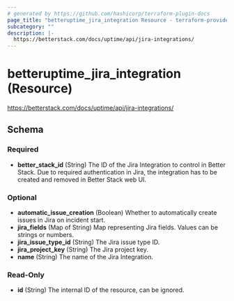 ```yaml
---
# generated by https://github.com/hashicorp/terraform-plugin-docs
page_title: "betteruptime_jira_integration Resource - terraform-provider-better-uptime"
subcategory: ""
description: |-
  https://betterstack.com/docs/uptime/api/jira-integrations/
---
```


# betteruptime_jira_integration (Resource)

https://betterstack.com/docs/uptime/api/jira-integrations/



<!-- schema generated by tfplugindocs -->
## Schema

### Required

- **better_stack_id** (String) The ID of the Jira Integration to control in Better Stack. Due to required authentication in Jira, the integration has to be created and removed in Better Stack web UI.

### Optional

- **automatic_issue_creation** (Boolean) Whether to automatically create issues in Jira on incident start.
- **jira_fields** (Map of String) Map representing Jira fields. Values can be strings or numbers.
- **jira_issue_type_id** (String) The Jira issue type ID.
- **jira_project_key** (String) The Jira project key.
- **name** (String) The name of the Jira Integration.

### Read-Only

- **id** (String) The internal ID of the resource, can be ignored.


